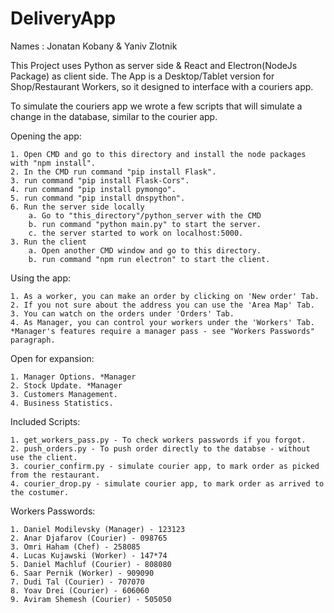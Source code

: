 # DeliveryApp

Names : Jonatan Kobany & Yaniv Zlotnik


This Project uses Python as server side & React and Electron(NodeJs Package) as client side.
The App is a Desktop/Tablet version for Shop/Restaurant Workers, so it designed to interface with a couriers app.

To simulate the couriers app we wrote a few scripts that will simulate a change in the database, similar to the courier app. 


Opening the app:

	1. Open CMD and go to this directory and install the node packages with "npm install".
	2. In the CMD run command "pip install Flask".
	3. run command "pip install Flask-Cors".
	4. run command "pip install pymongo".
	5. run command "pip install dnspython".
	6. Run the server side locally 
		a. Go to "this_directory"/python_server with the CMD
		b. run command "python main.py" to start the server.
		c. the server started to work on localhost:5000.
	3. Run the client 
		a. Open another CMD window and go to this directory.
		b. run command "npm run electron" to start the client.


Using the app:

	1. As a worker, you can make an order by clicking on 'New order' Tab.
	2. If you not sure about the address you can use the 'Area Map' Tab.
	3. You can watch on the orders under 'Orders' Tab. 
	4. As Manager, you can control your workers under the 'Workers' Tab. *Manager's features require a manager pass - see "Workers Passwords" paragraph.


Open for expansion:

	1. Manager Options. *Manager
	2. Stock Update. *Manager
	3. Customers Management. 
	4. Business Statistics. 


Included Scripts:

	1. get_workers_pass.py - To check workers passwords if you forgot. 
	2. push_orders.py - To push order directly to the databse - without use the client. 
	3. courier_confirm.py - simulate courier app, to mark order as picked from the restaurant.
	4. courier_drop.py - simulate courier app, to mark order as arrived to the costumer.


Workers Passwords:

	1. Daniel Modilevsky (Manager) - 123123
	2. Anar Djafarov (Courier) - 098765
	3. Omri Haham (Chef) - 258085
	4. Lucas Kujawski (Worker) - 147*74
	5. Daniel Machluf (Courier) - 808080
	6. Saar Pernik (Worker) - 909090
	7. Dudi Tal (Courier) - 707070
	8. Yoav Drei (Courier) - 606060
	9. Aviram Shemesh (Courier) - 505050

